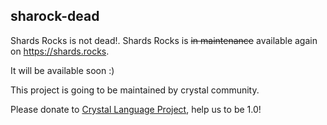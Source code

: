 sharock-dead
------------

Shards Rocks is not dead!. Shards Rocks is ~~in maintenance~~ available again on https://shards.rocks.

It will be available soon :)

This project is going to be maintained by crystal community.

Please donate to [Crystal Language Project](https://salt.bountysource.com/teams/crystal-lang), help us to be 1.0!

